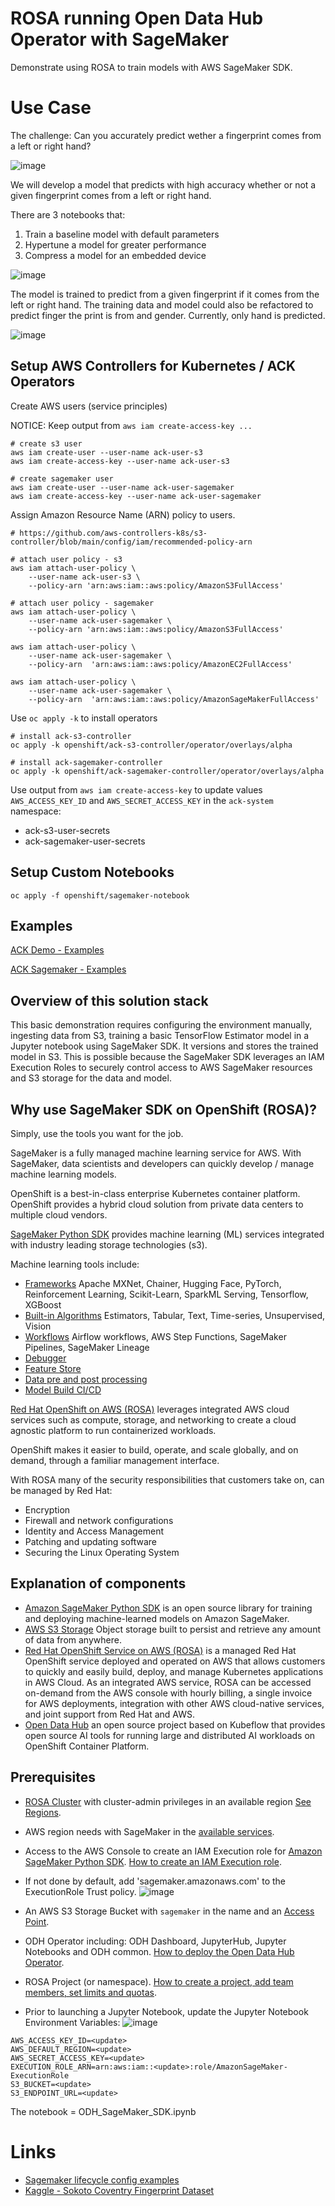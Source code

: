 # ROSA running Open Data Hub Operator with SageMaker

Demonstrate using ROSA to train models with AWS SageMaker SDK.

# Use Case

The challenge: Can you accurately predict wether a fingerprint comes from a left or right hand?

![image](docs/fingerprint_prediction.png)

We will develop a model that predicts with high accuracy whether or not a given fingerprint comes from a left or right hand.

There are 3 notebooks that:

1. Train a baseline model with default parameters
1. Hypertune a model for greater performance  
1. Compress a model for an embedded device

![image](docs/notebook_overview.png)

The model is trained to predict from a given fingerprint if it comes from the left or right hand. The training data and model could also be refactored to predict finger the print is from and gender. Currently, only hand is predicted.

![image](docs/fingerprint-model-arch.png)

## Setup AWS Controllers for Kubernetes / ACK Operators

Create AWS users (service principles)

NOTICE: Keep output from `aws iam create-access-key ...`

```
# create s3 user
aws iam create-user --user-name ack-user-s3
aws iam create-access-key --user-name ack-user-s3

# create sagemaker user
aws iam create-user --user-name ack-user-sagemaker
aws iam create-access-key --user-name ack-user-sagemaker
```

Assign Amazon Resource Name (ARN) policy to users.

```
# https://github.com/aws-controllers-k8s/s3-controller/blob/main/config/iam/recommended-policy-arn

# attach user policy - s3
aws iam attach-user-policy \
    --user-name ack-user-s3 \
    --policy-arn 'arn:aws:iam::aws:policy/AmazonS3FullAccess'

# attach user policy - sagemaker
aws iam attach-user-policy \
    --user-name ack-user-sagemaker \
    --policy-arn 'arn:aws:iam::aws:policy/AmazonS3FullAccess'

aws iam attach-user-policy \
    --user-name ack-user-sagemaker \
    --policy-arn  'arn:aws:iam::aws:policy/AmazonEC2FullAccess'

aws iam attach-user-policy \
    --user-name ack-user-sagemaker \
    --policy-arn  'arn:aws:iam::aws:policy/AmazonSageMakerFullAccess'

```

Use `oc apply -k` to install operators

```
# install ack-s3-controller
oc apply -k openshift/ack-s3-controller/operator/overlays/alpha

# install ack-sagemaker-controller
oc apply -k openshift/ack-sagemaker-controller/operator/overlays/alpha
```

Use output from `aws iam create-access-key` to update values `AWS_ACCESS_KEY_ID` and `AWS_SECRET_ACCESS_KEY` in the `ack-system` namespace:

- ack-s3-user-secrets
- ack-sagemaker-user-secrets

## Setup Custom Notebooks

```
oc apply -f openshift/sagemaker-notebook
```

## Examples

[ACK Demo - Examples](openshift/ack-examples)

[ACK Sagemaker - Examples](https://github.com/aws-controllers-k8s/sagemaker-controller/tree/main/samples)

## Overview of this solution stack

This basic demonstration requires configuring the environment manually, ingesting data from S3, training a basic TensorFlow Estimator model in a Jupyter notebook using SageMaker SDK. It versions and stores the trained model in S3. This is possible because the SageMaker SDK leverages an IAM Execution Roles to securely control access to AWS SageMaker resources and S3 storage for the data and model.

## Why use SageMaker SDK on OpenShift (ROSA)?

Simply, use the tools you want for the job.

SageMaker is a fully managed machine learning service for AWS. With SageMaker, data scientists and developers can quickly develop / manage machine learning models.

OpenShift is a best-in-class enterprise Kubernetes container platform. OpenShift provides a hybrid cloud solution from private data centers to multiple cloud vendors.

[SageMaker Python SDK](https://sagemaker.readthedocs.io/en/stable/index.html) provides machine learning (ML) services integrated with industry leading storage technologies (s3).

Machine learning tools include:
  - [Frameworks](https://sagemaker.readthedocs.io/en/stable/frameworks/index.html) Apache MXNet, Chainer, Hugging Face, PyTorch, Reinforcement Learning, Scikit-Learn, SparkML Serving, Tensorflow, XGBoost
  - [Built-in Algorithms](https://sagemaker.readthedocs.io/en/stable/algorithms/index.html) Estimators, Tabular, Text, Time-series, Unsupervised, Vision
  - [Workflows]() Airflow workflows, AWS Step Functions, SageMaker Pipelines, SageMaker Lineage
  - [Debugger](https://sagemaker.readthedocs.io/en/stable/amazon_sagemaker_debugger.html)
  - [Feature Store](https://sagemaker.readthedocs.io/en/stable/amazon_sagemaker_featurestore.html)
  - [Data pre and post processing](https://sagemaker.readthedocs.io/en/stable/amazon_sagemaker_processing.html)
  - [Model Build CI/CD](https://sagemaker.readthedocs.io/en/stable/amazon_sagemaker_model_building_pipeline.html)

[Red Hat OpenShift on AWS (ROSA)](https://aws.amazon.com/rosa/) leverages integrated AWS cloud services such as compute, storage, and networking to create a cloud agnostic platform to run containerized workloads.

OpenShift makes it easier to build, operate, and scale globally, and on demand, through a familiar management interface. 

With ROSA many of the security responsibilities that customers take on, can be managed by Red Hat:
  - Encryption
  - Firewall and network configurations
  - Identity and Access Management
  - Patching and updating software
  - Securing the Linux Operating System

## Explanation of components

- [Amazon SageMaker Python SDK](https://sagemaker.readthedocs.io/en/stable/) is an open source library for training and deploying machine-learned models on Amazon SageMaker.
- [AWS S3 Storage](https://aws.amazon.com/pm/serv-s3/) Object storage built to persist and retrieve any amount of data from anywhere.
- [Red Hat OpenShift Service on AWS (ROSA)](https://aws.amazon.com/rosa/) is a managed Red Hat OpenShift service deployed and operated on AWS that allows customers to quickly and easily build, deploy, and manage Kubernetes applications in AWS Cloud. As an integrated AWS service, ROSA can be accessed on-demand from the AWS console with hourly billing, a single invoice for AWS deployments, integration with other AWS cloud-native services, and joint support from Red Hat and AWS.
- [Open Data Hub](https://github.com/opendatahub-io) an open source project based on Kubeflow that provides open source AI tools for running large and distributed AI workloads on OpenShift Container Platform.

## Prerequisites

- [ROSA Cluster](https://cloud.redhat.com/blog/red-hat-openshift-service-on-aws-is-now-generally-available) with cluster-admin privileges in an available region [See Regions](https://docs.openshift.com/rosa/rosa_architecture/rosa_policy_service_definition/rosa-service-definition.html#rosa-sdpolicy-regions-az_rosa-service-definition).
- AWS region needs with SageMaker in the [available services](https://aws.amazon.com/about-aws/global-infrastructure/regional-product-services/).
- Access to the AWS Console to create an IAM Execution role for [Amazon SageMaker Python SDK](https://sagemaker.readthedocs.io/en/stable/). [How to create an IAM Execution role](https://docs.aws.amazon.com/sagemaker/latest/dg/sagemaker-roles.html#sagemaker-roles-create-execution-role).

- If not done by default, add 'sagemaker.amazonaws.com' to the ExecutionRole Trust policy.
![image](./docs/rosa-iam-role.png)
- An AWS S3 Storage Bucket with `sagemaker` in the name and an [Access Point]().
- ODH Operator including: ODH Dashboard, JupyterHub, Jupyter Notebooks and ODH common. [How to deploy the Open Data Hub Operator]().
- ROSA Project (or namespace). [How to create a project, add team members, set limits and quotas]().
- Prior to launching a Jupyter Notebook, update the Jupyter Notebook Environment Variables:
![image](./docs/rosa-notebook-env.png)

```
AWS_ACCESS_KEY_ID=<update>
AWS_DEFAULT_REGION=<update>
AWS_SECRET_ACCESS_KEY=<update>
EXECUTION_ROLE_ARN=arn:aws:iam::<update>:role/AmazonSageMaker-ExecutionRole
S3_BUCKET=<update>
S3_ENDPOINT_URL=<update>
```

The notebook = ODH_SageMaker_SDK.ipynb

# Links

- [Sagemaker lifecycle config examples](https://github.com/aws-samples/amazon-sagemaker-notebook-instance-lifecycle-config-samples)
- [Kaggle - Sokoto Coventry Fingerprint Dataset](https://www.kaggle.com/datasets/ruizgara/socofing)

